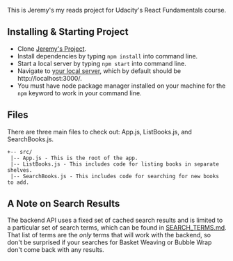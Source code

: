 This is Jeremy's my reads project for Udacity's React Fundamentals course.

## Installing & Starting Project
* Clone [Jeremy's Project](https://github.com/jeremyjgyoung/jeremy-young-myreads-project).
* Install dependencies by typing `npm install` into command line.
* Start a local server by typing `npm start` into command line.
* Navigate to [your local server](http://localhost:3000/), which by default should be http://localhost:3000/.
* You must have node package manager installed on your machine for the `npm` keyword to work in your command line.

## Files
There are three main files to check out: App.js, ListBooks.js, and SearchBooks.js.
```
+-- src/
 |-- App.js - This is the root of the app.
 |-- ListBooks.js - This includes code for listing books in separate shelves.
 |-- SearchBooks.js - This includes code for searching for new books to add.
 ```

## A Note on Search Results
The backend API uses a fixed set of cached search results and is limited to a particular set of search terms, which can be found in [SEARCH_TERMS.md](SEARCH_TERMS.md). That list of terms are the _only_ terms that will work with the backend, so don't be surprised if your searches for Basket Weaving or Bubble Wrap don't come back with any results.
